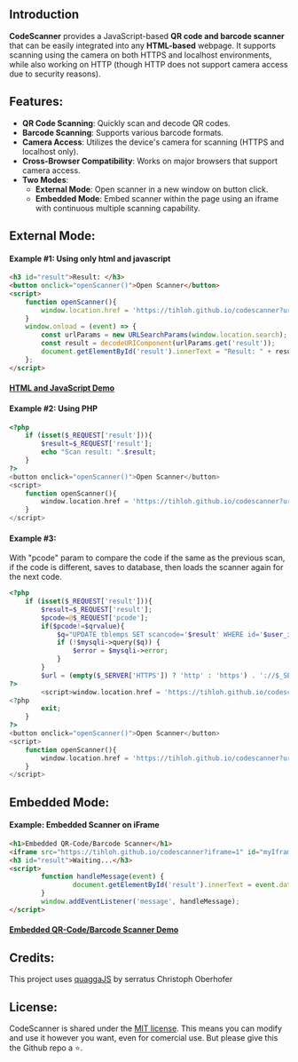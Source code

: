 Introduction
----
**CodeScanner** provides a JavaScript-based **QR code and barcode scanner** that can be easily integrated into any **HTML-based** webpage. It supports scanning using the camera on both HTTPS and localhost environments, while also working on HTTP (though HTTP does not support camera access due to security reasons).

Features:
----
* **QR Code Scanning**: Quickly scan and decode QR codes.
* **Barcode Scanning**: Supports various barcode formats.
* **Camera Access**: Utilizes the device's camera for scanning (HTTPS and localhost only).
* **Cross-Browser Compatibility**: Works on major browsers that support camera access.
* **Two Modes**:
  * **External Mode**: Open scanner in a new window on button click.
  * **Embedded Mode**: Embed scanner within the page using an iframe with continuous multiple scanning capability.

External Mode:
----
#### Example #1: Using only html and javascript
````html
<h3 id="result">Result: </h3>
<button onclick="openScanner()">Open Scanner</button>
<script>
    function openScanner(){
        window.location.href = 'https://tihloh.github.io/codescanner?url=' + encodeURIComponent(window.location.href);
    }
    window.onload = (event) => {
        const urlParams = new URLSearchParams(window.location.search);
        const result = decodeURIComponent(urlParams.get('result'));
        document.getElementById('result').innerText = "Result: " + result;
    };
</script>
````
#### [HTML and JavaScript Demo](https://tihloh.github.io/codescanner/demo1.html)

#### Example #2: Using PHP
````php
<?php	
    if (isset($_REQUEST['result'])){
    	$result=$_REQUEST['result'];
    	echo "Scan result: ".$result;
    }
?>
<button onclick="openScanner()">Open Scanner</button>
<script>
    function openScanner(){
        window.location.href = 'https://tihloh.github.io/codescanner?url=' + encodeURIComponent(window.location.href);
    }
</script>
````
#### Example #3:
With "pcode" param to compare the code if the same as the previous scan, if the code is different, saves to database, then loads the scanner again for the next code. 
````php
<?php	
    if (isset($_REQUEST['result'])){
        $result=$_REQUEST['result'];
        $pcode=@$_REQUEST['pcode'];
        if($pcode!=$qrvalue){
            $q="UPDATE tblemps SET scancode='$result' WHERE id='$user_id'";
            if (!$mysqli->query($q)) {
                $error = $mysqli->error;	
            }
        }
        $url = (empty($_SERVER['HTTPS']) ? 'http' : 'https') . '://$_SERVER[HTTP_HOST]/budget/dashboard?pcode=$result';
?>
        <script>window.location.href = 'https://tihloh.github.io/codescanner?url=' + encodeURIComponent("<?=$url;?>");</script>
<?php
        exit;
    }
?>
<button onclick="openScanner()">Open Scanner</button>
<script>
    function openScanner(){
        window.location.href = 'https://tihloh.github.io/codescanner?url=' + encodeURIComponent(window.location.href);
    }
</script>
````

Embedded Mode:
----
#### Example: Embedded Scanner on iFrame
````html
<h1>Embedded QR-Code/Barcode Scanner</h1>
<iframe src="https://tihloh.github.io/codescanner?iframe=1" id="myIframe" width="100%" height="300vp" style="-webkit-transform:scale(1);-moz-transform-scale(1);border:none;"></iframe>
<h3 id="result">Waiting...</h3>
<script>
    	function handleMessage(event) {
    	    	document.getElementById('result').innerText = event.data.message;
    	}
    	window.addEventListener('message', handleMessage);
</script>
````
#### [Embedded QR-Code/Barcode Scanner Demo](https://tihloh.github.io/codescanner/demo2.html)

Credits:
----
This project uses [quaggaJS](https://github.com/serratus/quaggaJS)
    by serratus Christoph Oberhofer

License:
----
CodeScanner is shared under the [MIT license](https://raw.githubusercontent.com/tihloh/codescanner/main/LICENSE). This means you can modify and use it however you want, even for comercial use. But please give this the Github repo a :star:.

